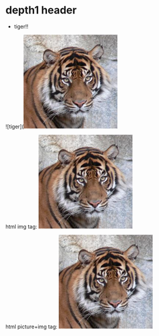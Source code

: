 # depth1 header

- tiger!!

![tiger](![tiger](../images/tiger.jpg)

html img tag:
<img src="../images/tiger.jpg" alt="TIGER">

html picture+img tag:
<picture>
  <img src="../images/tiger.jpg" alt="TIGER">
</picture>
